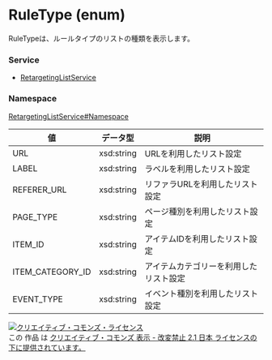# RuleType (enum)
RuleTypeは、ルールタイプのリストの種類を表示します。

### Service
+ [RetargetingListService](../../services/RetargetingListService.md)

### Namespace
[RetargetingListService#Namespace](../../services/RetargetingListService.md#namespace)

| 値 | データ型 | 説明 | 
|---|---|---|
| URL | xsd:string | URLを利用したリスト設定 |
| LABEL | xsd:string| ラベルを利用したリスト設定 |
| REFERER_URL | xsd:string| リファラURLを利用したリスト設定 |
| PAGE_TYPE | xsd:string| ページ種別を利用したリスト設定 |
| ITEM_ID | xsd:string| アイテムIDを利用したリスト設定 |
| ITEM_CATEGORY_ID | xsd:string| アイテムカテゴリーを利用したリスト設定 |
| EVENT_TYPE | xsd:string| イベント種別を利用したリスト設定|

<a rel="license" href="http://creativecommons.org/licenses/by-nd/2.1/jp/"><img alt="クリエイティブ・コモンズ・ライセンス" style="border-width:0" src="https://i.creativecommons.org/l/by-nd/2.1/jp/88x31.png" /></a><br />この 作品 は <a rel="license" href="http://creativecommons.org/licenses/by-nd/2.1/jp/">クリエイティブ・コモンズ 表示 - 改変禁止 2.1 日本 ライセンスの下に提供されています。</a>
